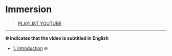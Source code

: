 # Immersion

> [PLAYLIST YOUTUBE](https://www.youtube.com/playlist?list=PLrSOXFDHBtfFCXYx-lSdqtliCV4FqZHeA)

---

**🌐 indicates that the video is subtitled in English**

+ [1. Introduction](https://www.youtube.com/watch?v=tkId1al9Q04) 🌐
